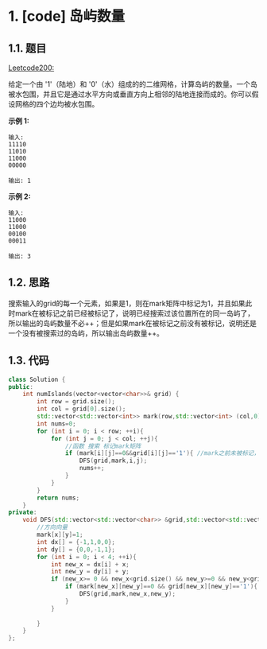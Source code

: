 # 1. [code] 岛屿数量

## 1.1. 题目

[Leetcode200:](https://leetcode-cn.com/problems/number-of-islands)

给定一个由 '1'（陆地）和 '0'（水）组成的的二维网格，计算岛屿的数量。一个岛被水包围，并且它是通过水平方向或垂直方向上相邻的陆地连接而成的。你可以假设网格的四个边均被水包围。

**示例 1:**
```
输入:
11110
11010
11000
00000

输出: 1
```
**示例 2:**
```
输入:
11000
11000
00100
00011

输出: 3
```


## 1.2. 思路

搜索输入的grid的每一个元素，如果是1，则在mark矩阵中标记为1，并且如果此时mark在被标记之前已经被标记了，说明已经搜索过该位置所在的同一岛屿了，所以输出的岛屿数量不必++；但是如果mark在被标记之前没有被标记，说明还是一个没有被搜索过的岛屿，所以输出岛屿数量++。

## 1.3. 代码

```c++
class Solution {
public:
    int numIslands(vector<vector<char>>& grid) {
        int row = grid.size();
        int col = grid[0].size();
        std::vector<std::vector<int>> mark(row,std::vector<int> (col,0)); //mark矩阵
        int nums=0;
        for (int i = 0; i < row; ++i){
            for (int j = 0; j < col; ++j){
                //函数 搜索 标记mark矩阵
                if (mark[i][j]==0&&grid[i][j]=='1'){ //mark之前未被标记，且此处是陆地
                    DFS(grid,mark,i,j);
                    nums++;
                }
            }
        }
        return nums;
    }
private:
    void DFS(std::vector<std::vector<char>> &grid,std::vector<std::vector<int>> &mark, int x, int y){
        //方向向量
        mark[x][y]=1;
        int dx[] = {-1,1,0,0};
        int dy[] = {0,0,-1,1};
        for (int i = 0; i < 4; ++i){
            int new_x = dx[i] + x;
            int new_y = dy[i] + y;
            if (new_x>= 0 && new_x<grid.size() && new_y>=0 && new_y<grid[new_x].size()){
                if (mark[new_x][new_y]==0 && grid[new_x][new_y]=='1'){
                    DFS(grid,mark,new_x,new_y);
                }
            }
            
        }
    }
};
```